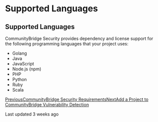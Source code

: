 # Supported Languages

## Supported Languages

CommunityBridge Security provides dependency and license support for the following programming languages that your project uses:

* Golang
* Java
* JavaScript
* Node.js \(npm\)
* PHP
* Python
* Ruby
* Scala

[PreviousCommunityBridge Security Requirements](./)[NextAdd a Project to CommunityBridge Vulnerability Detection](../add-a-project-to-communitybridge-vulnerability-detection/)

Last updated 3 weeks ago


